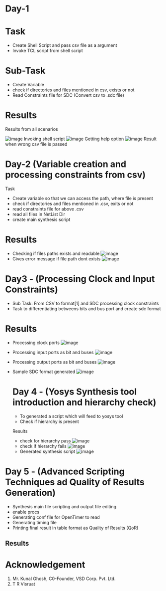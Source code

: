 # Day-1
# Task 
  - Create Shell Script and pass csv file as a argument
  - Invoke TCL script from shell script
# Sub-Task
- Create Variable
- check if directories and files mentioned in csv, exists or not
- Read Constraints file for SDC (Convert csv to .sdc file)
# Results
Results from all scenarios

![image](https://github.com/bharatts/TCL-Workshop---From-Introduction-to-Advanced-Scripting-Techniques-in-VLSI-Design-and-Synthesis/blob/main/tcl_result/day1.jpg)
Invoking shell script
![image](https://github.com/bharatts/TCL-Workshop---From-Introduction-to-Advanced-Scripting-Techniques-in-VLSI-Design-and-Synthesis/blob/main/tcl_result/day1-1.jpg)
Getting help option 
![image](https://github.com/bharatts/TCL-Workshop---From-Introduction-to-Advanced-Scripting-Techniques-in-VLSI-Design-and-Synthesis/blob/main/tcl_result/day1-2.jpg)
Result when wrong csv file is passed


# Day-2 (Variable creation and processing constraints from csv)
Task
- Create variable so that we can access the path, where file is present
- check if directories and files mentioned in .csv, exits or not
- read constraints file for above .csv
- read all files in NetList Dir
- create main synthesis script
# Results
- Checking if files paths exists and readable
  ![image](https://github.com/bharatts/TCL-Workshop---From-Introduction-to-Advanced-Scripting-Techniques-in-VLSI-Design-and-Synthesis/blob/main/tcl_result/Day2_checkfile_ifexistsScreenshot%202023-07-06%20152824.jpg)
- Gives error message if file path dont exists
  ![image](https://github.com/bharatts/TCL-Workshop---From-Introduction-to-Advanced-Scripting-Techniques-in-VLSI-Design-and-Synthesis/blob/main/tcl_result/day2-1.jpg)


# Day3 - (Processing Clock and Input Constraints)

- Sub Task: From CSV to format[1] and SDC processing clock constraints
- Task to differentiating betweens bits and bus port and create sdc format

# Results

- Processing clock ports
  ![image](https://github.com/bharatts/TCL-Workshop---From-Introduction-to-Advanced-Scripting-Techniques-in-VLSI-Design-and-Synthesis/blob/main/tcl_result/Day3_differentiating%20between%20bits%20and%20busesScreenshot%202023-07-07%20003533.jpg)
- Processing input ports as bit and buses
  ![image](https://github.com/bharatts/TCL-Workshop---From-Introduction-to-Advanced-Scripting-Techniques-in-VLSI-Design-and-Synthesis/blob/main/tcl_result/day3_input_ports_readScreenshot%202023-07-07%20125558.jpg)
- Processing output ports as bit and buses
  ![image](https://github.com/bharatts/TCL-Workshop---From-Introduction-to-Advanced-Scripting-Techniques-in-VLSI-Design-and-Synthesis/blob/main/tcl_result/day3_output_port_Screenshot%202023-07-07%20133143.jpg)
- Sample SDC format generated
  ![image](https://github.com/bharatts/TCL-Workshop---From-Introduction-to-Advanced-Scripting-Techniques-in-VLSI-Design-and-Synthesis/blob/main/tcl_result/day3-2.jpg)


  # Day 4 - (Yosys Synthesis tool introduction and hierarchy check)

  - To generated a script which will feed to yosys tool
  - Check if hierarchy is present


  Results

  - check for hierarchy pass
    ![image](https://github.com/bharatts/TCL-Workshop---From-Introduction-to-Advanced-Scripting-Techniques-in-VLSI-Design-and-Synthesis/blob/main/tcl_result/day3-3.jpg)
  - check if hierarchy fails
    ![image](https://github.com/bharatts/TCL-Workshop---From-Introduction-to-Advanced-Scripting-Techniques-in-VLSI-Design-and-Synthesis/blob/main/tcl_result/day3-4.jpg)
  - Generated synthesis script
    ![image](https://github.com/bharatts/TCL-Workshop---From-Introduction-to-Advanced-Scripting-Techniques-in-VLSI-Design-and-Synthesis/blob/main/tcl_result/day3-5.jpg)
  


# Day 5 - (Advanced Scripting Techniques ad Quality of Results Generation)

 - Synthesis main file scripting and output file editing
 - enable procs
 - Generating conf file for OpenTimer to read
 - Generating timing file
 - Printing final result in table format as Quality of Results (QoR)


Results 
- 


# Acknowledgement
1. Mr. Kunal Ghosh, C0-Founder, VSD Corp. Pvt. Ltd.
2. T R Visruat
